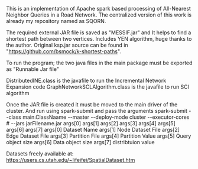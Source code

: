 This is an implementation of Apache spark based processing of All-Nearest Neighbor Queries in a Road Network. The centralized version of this work is already my repository named as SQORN.

The required external JAR file is saved as "MESSIF.jar" and It helps to find a shortest path between two vertices. Includes YEN algorithm, huge thanks to the author. Original ksp.jar source can be found in "https://github.com/bsmock/k-shortest-paths".

To run the program; the two java files in the main package must be exported as "Runnable Jar file"

DistributedINE.class is the javafile to run the Incremental Network Expansion code
GraphNetworkSCLAlgorithm.class is the javafile to run SCl algorithm

Once the JAR file is created it must be moved to the main driver of the cluster. And run using spark-submit and pass the arguments
spark-submit --class main.ClassNaame --master <master-url> --deploy-mode cluster  --executor-cores # --jars jarFilename.jar args[0] args[1] args[2] args[3] args[4] args[5] args[6] args[7]
 args[0] Dataset Name
 args[1] Node Dataset File
 args[2] Edge Dataset File
 args[3] Partition File
 args[4] Partition Value
 args[5] Query object size
 args[6] Data object size
 args[7] distribtuion value
 
 Datasets freely available at: https://users.cs.utah.edu/~lifeifei/SpatialDataset.htm
